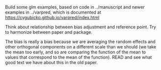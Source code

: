 Build some glm examples, based on code in ../manuscript and newer examples in ../varpred, which is documented at https://cygubicko.github.io/varpred/index.html

Think about relationship between bias adjustment and reference point. Try to harmonize between paper and package.

The bias is really a bias because we are averaging the random effects and other orthogonal components on a different scale than we should (we take the mean too early, and so are comparing the function of the mean to values that correspond to the mean of the function). READ and see what good text we have about this in the old paper.
